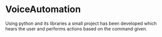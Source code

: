 # VoiceAutomation
Using python and its libraries a small project has been developed which hears the user and performs actions based on the command given.
